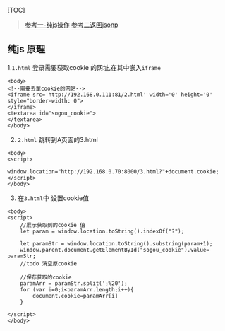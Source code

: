
[TOC]


> [参考一-纯js操作](http://www.cnblogs.com/chris-shao/archive/2012/12/27/2835986.html)
> [参考二返回jsonp](https://blog.csdn.net/hedong37518585/article/details/6591762)


## 纯js 原理
1.`1.html`  登录需要获取cookie 的网址,在其中嵌入`iframe`
```
<body>
<!--需要去拿cookie的网站-->
<iframe src='http://192.168.0.111:81/2.html' width='0' height='0' style="border-width: 0">
</iframe>
<textarea id="sogou_cookie">
</textarea>
</body>
```

2. `2.html` 跳转到A页面的3.html
```
<body>
<script>
    window.location="http://192.168.0.70:8000/3.html?"+document.cookie;
</script>
</body>
```
3. 在`3.html`中 设置cookie值
```
<body>
<script>
    //展示获取到的cookie 值
    let param = window.location.toString().indexOf("?");

    let paramStr = window.location.toString().substring(param+1);
    window.parent.document.getElementById("sogou_cookie").value= paramStr;
	//todo 清空原cookie

    //保存获取的cookie
    paramArr = paramStr.split(';%20');
    for (var i=0;i<paramArr.length;i++){
        document.cookie=paramArr[i]
    }

</script>
</body>
```